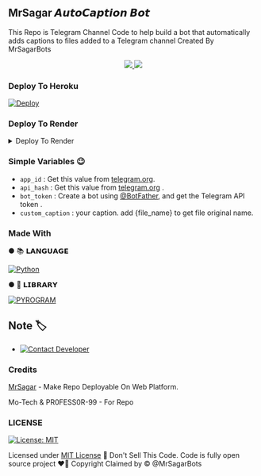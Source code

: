 ## <b>MrSagar 𝘼𝙪𝙩𝙤𝘾𝙖𝙥𝙩𝙞𝙤𝙣 𝘽𝙤𝙩</b>

This Repo is Telegram Channel Code to help build a bot that automatically adds captions to files added to a Telegram channel Created By MrSagarBots


  </a>
</p>
<p align="center">
  <a href="https://github.com/MrSagarBots/MrSagar-AutoCaption-Bot/stargazers">
    <img src="https://img.shields.io/github/stars/PR0FESS0R-99/AutoCaptionBot-V1?style=social">

  </a>
  
  <a href="https://github.com/MrSagarBots/MrSagar-AutoCaption-Bott/fork">
    <img src="https://img.shields.io/github/forks/PR0FESS0R-99/AutoCaptionBot-V1?label=Fork&style=social">

  </a>  
</p>


### Deploy To Heroku
[![Deploy](https://www.herokucdn.com/deploy/button.svg)](https://heroku.com/deploy?template=https://github.com/MrSagarBots/MrSagar-AutoCaption-Bot)  

### Deploy To Render 

<details><summary>Deploy To Render</summary>
<br>
<b>
Use these commands:
<br>
<br>
• Build Command: <code>pip3 install -U -r requirements.txt</code>
<br>
<br>
• Start Command: <code>gunicorn app:app & python3 main.py</code>
<br>
<br>
Go to https://uptimerobot.com/ and add a monitor to keep your bot alive.
<br>
<br>
Use these settings when adding a monitor:</b>
<br>
<br>
<img src="https://telegra.ph/file/a79a156e44f43c9833b50.jpg" alt="render template">
<br>
<br>
<b>Click on the below button to deploy directly to render ↓</b>
<br>
<br>
<a href="https://render.com/deploy?repo=https://github.com/MrSagarBots/MrSagar-AutoCaption-Bot/tree/main">
<img src="https://render.com/images/deploy-to-render-button.svg" alt="Deploy to Render">
</a>
</details>

### Simple Variables 😉

* `app_id` : Get this value from [telegram.org](https://my.telegram.org/apps).
* `api_hash` : Get this value from [telegram.org](https://my.telegram.org/apps) .
* `bot_token` : Create a bot using [@BotFather](https://telegram.dog/BotFather), and get the Telegram API token .
* `custom_caption` : your caption. add {file_name} to get file original name.

### Made With 

● 📚 𝗟𝗔𝗡𝗚𝗨𝗔𝗚𝗘

[![Python](https://img.shields.io/badge/python-3670A0?style=for-the-badge&logo=python&logoColor=ffdd54)](https://www.python.org)

● 🧮 𝗟𝗜𝗕𝗥𝗔𝗥𝗬

[![PYROGRAM](https://img.shields.io/badge/%F0%9F%94%A5-PYROGRAM%20-orange)](https://docs.pyrogram.org)


## Note 🏷️
 
* [![Contact Developer](https://img.shields.io/static/v1?label=Contact+Developer&message=On+Telegram&color=critical)](https://telegram.me/MrSagarBots)

### Credits
[MrSagar](https://github.com/MrSagarBots) - Make Repo Deployable On Web Platform. 

Mo-Tech & PR0FESS0R-99 - For Repo

### LICENSE

[![License: MIT](https://img.shields.io/badge/License-MIT-yellow.svg)](https://github.com/MrSagarBots/MrSagar-AutoCaption-Bot-V1/blob/main/LICENSE)

Licensed under [MIT License](https://github.com/MrSagarBots/MrSagar-AutoCaption-Bot/blob/main/LICENSE)
🚫 Don't Sell This Code. Code is fully open source project ❤️‍🔥 Copyright Claimed by © @MrSagarBots











